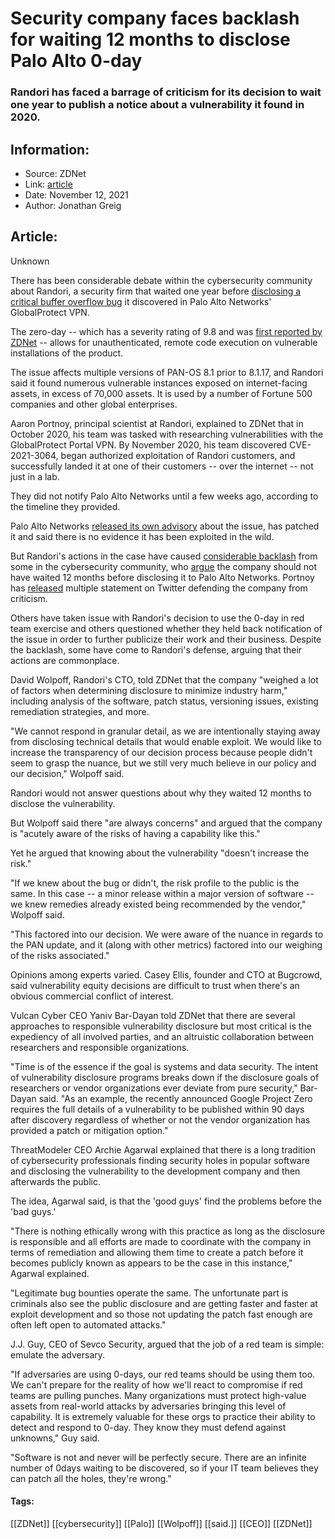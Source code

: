 # Security company faces backlash for waiting 12 months to disclose Palo Alto 0-day
### Randori has faced a barrage of criticism for its decision to wait one year to publish a notice about a vulnerability it found in 2020.

## Information:
+ Source: ZDNet
+ Link: [article](https://www.zdnet.com/article/security-company-faces-backlash-for-waiting-12-months-to-disclose-palo-alto-0-day/)
+ Date: November 12, 2021
+ Author: Jonathan Greig


## Article:
Unknown

There has been considerable debate within the cybersecurity community about Randori, a security firm that waited one year before [disclosing a critical buffer overflow bug](https://www.randori.com/blog/cve-2021-3064/) it discovered in Palo Alto Networks' GlobalProtect VPN.

The zero-day -- which has a severity rating of 9.8 and was [first reported by ZDNet](https://www.zdnet.com/article/palo-alto-networks-patches-zero-day-affecting-firewalls-using-globalprotect-portal-vpn/) -- allows for unauthenticated, remote code execution on vulnerable installations of the product.

The issue affects multiple versions of PAN-OS 8.1 prior to 8.1.17, and Randori said it found numerous vulnerable instances exposed on internet-facing assets, in excess of 70,000 assets. It is used by a number of Fortune 500 companies and other global enterprises.

Aaron Portnoy, principal scientist at Randori, explained to ZDNet that in October 2020, his team was tasked with researching vulnerabilities with the GlobalProtect Portal VPN. By November 2020, his team discovered CVE-2021-3064, began authorized exploitation of Randori customers, and successfully landed it at one of their customers -- over the internet -- not just in a lab. 

They did not notify Palo Alto Networks until a few weeks ago, according to the timeline they provided.

Palo Alto Networks [released its own advisory](https://security.paloaltonetworks.com/CVE-2021-3064) about the issue, has patched it and said there is no evidence it has been exploited in the wild. 

But Randori's actions in the case have caused [considerable backlash](https://twitter.com/evacide/status/1458958013344092163) from some in the cybersecurity community, who [argue](https://twitter.com/hacks4pancakes/status/1458878534043242512) the company should not have waited 12 months before disclosing it to Palo Alto Networks. Portnoy has [released](https://twitter.com/aaronportnoy/status/1458899406925844493) multiple statement on Twitter defending the company from criticism. 






Others have taken issue with Randori's decision to use the 0-day in red team exercise and others questioned whether they held back notification of the issue in order to further publicize their work and their business. Despite the backlash, some have come to Randori's defense, arguing that their actions are commonplace.

David Wolpoff, Randori's CTO, told ZDNet that the company "weighed a lot of factors when determining disclosure to minimize industry harm," including analysis of the software, patch status, versioning issues, existing remediation strategies, and more.

"We cannot respond in granular detail, as we are intentionally staying away from disclosing technical details that would enable exploit. We would like to increase the transparency of our decision process because people didn't seem to grasp the nuance, but we still very much believe in our policy and our decision," Wolpoff said.

Randori would not answer questions about why they waited 12 months to disclose the vulnerability. 

But Wolpoff said there "are always concerns" and argued that the company is "acutely aware of the risks of having a capability like this."

Yet he argued that knowing about the vulnerability "doesn't increase the risk."

"If we knew about the bug or didn't, the risk profile to the public is the same. In this case -- a minor release within a major version of software -- we knew remedies already existed being recommended by the vendor," Wolpoff said. 

"This factored into our decision. We were aware of the nuance in regards to the PAN update, and it (along with other metrics) factored into our weighing of the risks associated."

Opinions among experts varied. Casey Ellis, founder and CTO at Bugcrowd, said vulnerability equity decisions are difficult to trust when there's an obvious commercial conflict of interest. 

Vulcan Cyber CEO Yaniv Bar-Dayan told ZDNet that there are several approaches to responsible vulnerability disclosure but most critical is the expediency of all involved parties, and an altruistic collaboration between researchers and responsible organizations. 

"Time is of the essence if the goal is systems and data security. The intent of vulnerability disclosure programs breaks down if the disclosure goals of researchers or vendor organizations ever deviate from pure security," Bar-Dayan said. "As an example, the recently announced Google Project Zero requires the full details of a vulnerability to be published within 90 days after discovery regardless of whether or not the vendor organization has provided a patch or mitigation option."

ThreatModeler CEO Archie Agarwal explained that there is a long tradition of cybersecurity professionals finding security holes in popular software and disclosing the vulnerability to the development company and then afterwards the public. 

The idea, Agarwal said, is that the 'good guys' find the problems before the 'bad guys.' 

"There is nothing ethically wrong with this practice as long as the disclosure is responsible and all efforts are made to coordinate with the company in terms of remediation and allowing them time to create a patch before it becomes publicly known as appears to be the case in this instance," Agarwal explained. 

"Legitimate bug bounties operate the same. The unfortunate part is criminals also see the public disclosure and are getting faster and faster at exploit development and so those not updating the patch fast enough are often left open to automated attacks."

J.J. Guy, CEO of Sevco Security, argued that the job of a red team is simple: emulate the adversary. 

"If adversaries are using 0-days, our red teams should be using them too. We can't prepare for the reality of how we'll react to compromise if red teams are pulling punches. Many organizations must protect high-value assets from real-world attacks by adversaries bringing this level of capability. It is extremely valuable for these orgs to practice their ability to detect and respond to 0-day. They know they must defend against unknowns," Guy said. 

"Software is not and never will be perfectly secure. There are an infinite number of 0days waiting to be discovered, so if your IT team believes they can patch all the holes, they're wrong."





#### Tags:
[[ZDNet]] [[cybersecurity]] [[Palo]] [[Wolpoff]] [[said.]] [[CEO]] [[ZDNet]]
